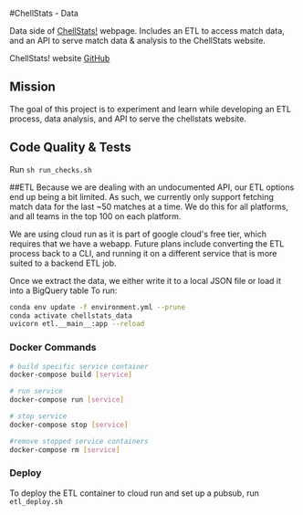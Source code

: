 #ChellStats - Data

Data side of [ChellStats!](https://chell-stats.herokuapp.com/) webpage. Includes an ETL to access
match data, and an API to serve match data & analysis to the ChellStats website.

ChellStats! website [GitHub](https://github.com/migueog/chellstats)

## Mission
The goal of this project is to experiment and learn while developing an ETL process, 
data analysis, and API to serve the chellstats website.

## Code Quality & Tests
Run `sh run_checks.sh`

##ETL
Because we are dealing with an undocumented API, our ETL options end up being a bit limited. 
As such, we currently only support fetching match data for the last ~50 matches at a time. We do this for all platforms,
and all teams in the top 100 on each platform.

We are using cloud run as it is part of google cloud's free tier, which requires that we have
a webapp. Future plans include converting the ETL process back to a CLI, and running it on a 
different service that is more suited to a backend ETL job.

Once we extract the data, we either write it to a local JSON file or load it into a BigQuery table
To run:
```bash
conda env update -f environment.yml --prune
conda activate chellstats_data
uvicorn etl.__main__:app --reload
```
### Docker Commands
```bash
# build specific service container
docker-compose build [service]

# run service 
docker-compose run [service]

# stop service
docker-compose stop [service]

#remove stopped service containers
docker-compose rm [service]
```

### Deploy
To deploy the ETL container to cloud run and set up a pubsub, run `etl_deploy.sh`
